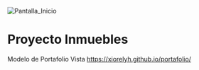 ![Pantalla_Inicio](index.png)

# Proyecto Inmuebles 

Modelo de Portafolio
Vista 
https://xiorelyh.github.io/portafolio/